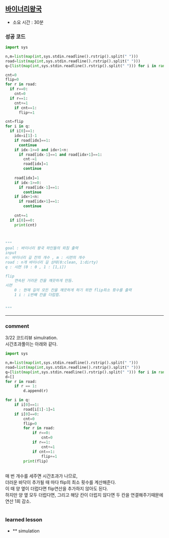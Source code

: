 
## [바이너리왕국](https://www.acmicpc.net/problem/16567)
* 소요 시간 :  30분

### 성공 코드
```python
import sys

n,m=list(map(int,sys.stdin.readline().rstrip().split(" ")))
road=list(map(int,sys.stdin.readline().rstrip().split(" ")))
q=[list(map(int,sys.stdin.readline().rstrip().split(" "))) for i in range(m)]

cnt=0
flip=0
for r in road:
  if r==0:
    cnt=0
  if r==1:
    cnt+=1
    if cnt==1:
      flip+=1

cnt=flip
for i in q:
  if i[0]==1:
    idx=i[1]-1
    if road[idx]==1:
      continue
    if idx-1>=0 and idx+1<n:
      if road[idx-1]==1 and road[idx+1]==1:
        cnt-=1
        road[idx]=1
        continue
        
    road[idx]=1
    if idx-1>=0:
      if road[idx-1]==1:
        continue
    if idx+1<n:
      if road[idx+1]==1:
        continue
      
    cnt+=1
  if i[0]==0:
    print(cnt)
		
		

"""
goal : 바이너리 왕국 하인들의 외침 출력
input
n: 바이너리 길 칸의 개수 , m : 시련의 개수
road : n개 바이너리 길 상태(0:clean, 1:dirty)
q : 시련 (0 : 0 , 1 : [1,i])

flip
	연속된 거러운 칸을 꺠끗하게 만듬.
시련
	0 : 현재 길의 모든 칸을 꺠끗하게 하기 위한 flip최소 횟수를 출력
	1 i : i번째 칸을 더럽힘.


"""
```



----------------------------------------------------------------------------
### comment 
3/22 코드리뷰
simulration.    
시간초과풀이는 아래와 같다.  
```python
import sys

n,m=list(map(int,sys.stdin.readline().rstrip().split(" ")))
road=list(map(int,sys.stdin.readline().rstrip().split(" ")))
q=[list(map(int,sys.stdin.readline().rstrip().split(" "))) for i in range(m)]
d=[]
for r in road:
	if r == 1:
		d.append(r)

for i in q:
	if i[0]==1:
		road[i[1]-1]=1
	if i[0]==0:
		cnt=0
		flip=0
		for r in road:
			if r==0:
				cnt=0
			if r==1:
				cnt+=1
			if cnt==1:
				flip+=1
		print(flip)
		
```
매 번 개수를 세주면 시간초과가 나므로,  
더러운 바닥이 추가될 때 마다 flip의 최소 횟수를 계산해준다.   
이 때 양 옆이 더럽다면 flip연산을 추가하지 않아도 된다.  
하지만 양 옆 모두 더럽다면, 그리고 해당 칸이 더럽지 않다면 두 칸을 연결해주기때문에 연산 1회 감소.  

#
#
 ### learned lesson
 
* ** simulation
#
#
 
 
 
 

